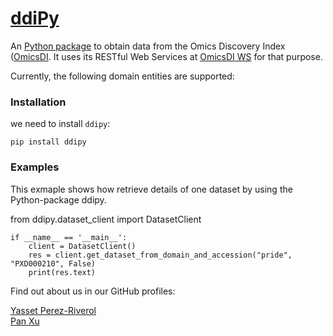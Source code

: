 [ddiPy](https://github.com/OmicsDI/Pyddi)
======

An [Python package](https://github.com/OmicsDI/Pyddi) to obtain data from the Omics Discovery Index ([OmicsDI](http://www.omicsdi.org). It uses its RESTful Web Services at [OmicsDI WS](http://www.omicsdi.org/ws/) for that purpose.  

Currently, the following domain entities are supported:  


### Installation  

we need to install `ddipy`:  

    pip install ddipy

### Examples  

This exmaple shows how retrieve details of one dataset by using the Python-package ddipy. 

from ddipy.dataset_client import DatasetClient

    if __name__ == '__main__':
        client = DatasetClient()
        res = client.get_dataset_from_domain_and_accession("pride", "PXD000210", False)
        print(res.text)

Find out about us in our GitHub profiles:  

[Yasset Perez-Riverol](https://github.com/ypriverol)  
[Pan Xu](https://github.com/hll3939092)

